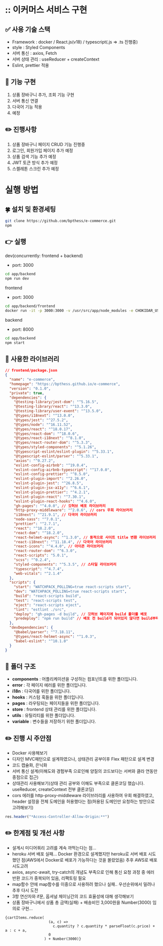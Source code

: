 <!-- # Tech Stack -->

# :: 이커머스 서비스 구현

## ✅ 사용 기술 스택
- Framework : docker / React.js(v18) / typescript(.js => .ts 진행중)
- style : Styled Components
- 서버 통신 : axios, Fetch
- 서버 상태 관리 : useReducer + createContext
- Eslint, prettier 적용   

## 📍 기능 구현
1. 상품 장바구니 추가, 조회 기능 구현
2. 서버 통신 연결
3. 다국어 기능 적용
4. 예정   

## ✏️ 진행사항
1. 상품 장바구니 페이지 CRUD 기능 진행중
2. 로그인, 회원가입 페이지 추가 예정
3. 상품 검색 기능 추가 예정
4. JWT 토큰 방식 추가 예정
5. 스켈레톤 스크린 추가 예정


<!-- ![React](https://img.shields.io/badge/react-%2320232a.svg?style=for-the-badge&logo=react&logoColor=%2361DAFB)
![TypeScript](https://img.shields.io/badge/typescript-%23007ACC.svg?style=for-the-badge&logo=typescript&logoColor=white)
![React Query](https://img.shields.io/badge/-React%20Query-FF4154?style=for-the-badge&logo=react%20query&logoColor=white)
![Zustand](https://img.shields.io/badge/zustand-%2320232a.svg?style=for-the-badge&logo=zustand&logoColor=%2361DAFB)
![Mui](https://img.shields.io/badge/mui-%2320232a.svg?style=for-the-badge&logo=mui&logoColor=%2361DAFB) -->

# 실행 방법

## 🍀 설치 및 환경세팅

```bash
git clone https://github.com/bpthess/e-commerce.git
npm
```


## 👉 실행

dev(concurrently: frontend + backend)

- port: 3000

```bash
cd app/backend
npm run dev
```


frontend

- port: 3000

```bash
cd app/backend/frontend
docker run -it -p 3000:3000 -v /usr/src/app/node_modules -e CHOKIDAR_USEPOLLING=true -v ${pwd}:/usr/src/app react-ecommerce
```

backend

- port: 8000

```bash
cd app/backend
npm start
```



## 📌 사용한 라이브러리

```json
// frontend/package.json
{
  "name": "e-commerce",
  "homepage": "https://bpthess.github.io/e-commerce",
  "version": "0.1.0",
  "private": true,
  "dependencies": {
    "@testing-library/jest-dom": "^5.16.5",
    "@testing-library/react": "^13.3.0",
    "@testing-library/user-event": "^13.5.0",
    "@types/i18next": "^13.0.0",
    "@types/jest": "^27.5.2",
    "@types/node": "^16.11.52",
    "@types/react": "^18.0.17",
    "@types/react-dom": "^18.0.6",
    "@types/react-i18next": "^8.1.0",
    "@types/react-router-dom": "^5.3.3",
    "@types/styled-components": "^5.1.26",
    "@typescript-eslint/eslint-plugin": "^5.33.1",
    "@typescript-eslint/parser": "^5.33.1",
    "axios": "^0.27.2",
    "eslint-config-airbnb": "^19.0.4",
    "eslint-config-airbnb-typescript": "^17.0.0",
    "eslint-config-prettier": "^8.5.0",
    "eslint-plugin-import": "^2.26.0",
    "eslint-plugin-jest": "^26.8.5",
    "eslint-plugin-jsx-a11y": "^6.6.1",
    "eslint-plugin-prettier": "^4.2.1",
    "eslint-plugin-react": "^7.30.1",
    "eslint-plugin-react-hooks": "^4.6.0",
    "gh-pages": "^4.0.0", // 깃허브 배포 라이브러리
    "http-proxy-middleware": "^2.0.6", // cors 우회 라이브러리
    "i18next": "^21.9.1", // 다국어 라이브러리
    "node-sass": "^7.0.1",
    "prettier": "^2.7.1",
    "react": "^18.2.0",
    "react-dom": "^18.2.0",
    "react-helmet-async": "^1.3.0", // 동적으로 사이트 title 변환 라이브러리
    "react-i18next": "^11.18.4", // 다국어 라이브러리
    "react-icons": "^4.4.0", // 아이콘 라이브러리
    "react-router-dom": "^6.3.0",
    "react-scripts": "5.0.1",
    "scss": "^0.2.4",
    "styled-components": "^5.3.5", // 스타일 라이브러리
    "typescript": "^4.7.4",
    "web-vitals": "^2.1.4"
  },
  "scripts": {
    "start": "WATCHPACK_POLLING=true react-scripts start",
    "dev": "WATCHPACK_POLLING=true react-scripts start",
    "build": "react-scripts build",
    "test": "react-scripts test",
    "eject": "react-scripts eject",
    "lint": "estlint ./src",
    "deploy": "gh-pages -d build", // 깃허브 페이지에 build 폴더를 배포
    "predeploy": "npm run build" // 배포 전 build가 되어있지 않다면 build부터 실행
  },
  "devDependencies": {
    "@babel/parser": "^7.18.11",
    "@types/react-helmet-async": "^1.0.3",
    "babel-eslint": "^10.1.0"
  }
}

```

## 📂 폴더 구조

  - **components** : 어플리케이션을 구성하는 컴포넌트를 위한 폴더입니다.
  - **error** : 각 페이지 에러를 위한 폴더입니다.
  - **i18n** : 다국어를 위한 폴더입니다.
  - **hooks** : 커스텀 훅들을 위한 폴더입니다.
  - **pages** : 라우팅되는 페이지들을 위한 폴더입니다.
  - **store** : frontend 상태 관리를 위한 폴더입니다.
  - **utils** : 유틸리티를 위한 폴더입니다.
  - **variable** : 변수들을 저장하기 위한 폴더입니다.


## ✏️ 진행 시 주안점
- Docker 사용해보기
- 디자인 MVC패턴으로 설계하였으나, 상태관리 공부이후 Flex 패턴으로 설계 변경
- 코드 캡슐화, 은닉화
- 서버 통신 설계(이해도와 경험부족 으로인해 양질의 코드보다는 서버와 클라 연동만 중점으로 접근)
- 상태관리 사용해보기(상태 관리 공부와 이해도 부족으로 클론코딩 했습니다. useReducer, createContext 전부 클론코딩)
- cors 에러를 http-proxy-middleware 라이브러리를 사용하여 우회 해결하였고, header 설정을 전체 도메인을 허용했다는 점(허용된 도메인만 요청하는 방안으로 고려해보기)

```jsx
res.header("*Access-Controller-Allow-Origin:**")
```


## ✏️ 한계점 및 개선 사항
- 설계시 미디어쿼리 고려를 계속 까먹는다는 점…
- heroku 서버 배포 실패… Docker 환경으로 설계했지만 heroku로 서버 배포 시도했던 점(AWS에서 Docker로 배포가 가능하다는 것을 몰랐었음) 추후 AWS로 배포 시도고려
- axios, async-await, try-catch의 개념도 부족으로 인해 통신 요청 과정 중 에러 반환 코드가 중복되어 있음, 리팩토링 필요
- map함수 안에 map함수를 이중으로 사용하려 했으나 실패.. 우선순위에서 밀려나 추후 다시 도전
- 3항 연산자와 if문, 옵셔널 체이닝간의 코드 효율성에 대해 생각해보기
- 상품 장바구니에서 상품 총 금액(실패) + 배송비인 3,000원을 Number(3000) 임의로 구현…

```
{cartItems.reduce(
                    (a, c) =>
                      c.quantity ? c.quantity * parseFloat(c.price) + a : c + a,
                    0
                  ) + Number(3000)}
```

